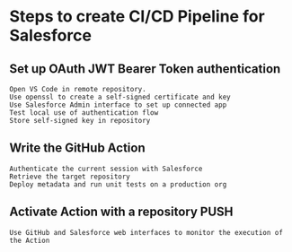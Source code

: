 # Steps to create CI/CD Pipeline for Salesforce 

## Set up OAuth JWT Bearer Token authentication
    Open VS Code in remote repository.
    Use openssl to create a self-signed certificate and key
    Use Salesforce Admin interface to set up connected app
    Test local use of authentication flow
    Store self-signed key in repository
## Write the GitHub Action
    Authenticate the current session with Salesforce
    Retrieve the target repository
    Deploy metadata and run unit tests on a production org
## Activate Action with a repository PUSH
    Use GitHub and Salesforce web interfaces to monitor the execution of the Action
